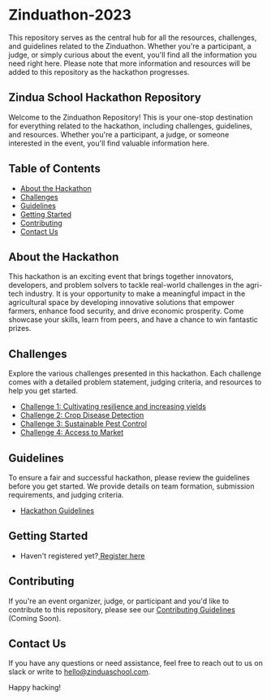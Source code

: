 # Zinduathon-2023
This repository serves as the central hub for all the resources, challenges, and guidelines related to the Zinduathon. Whether you're a participant, a judge, or simply curious about the event, you'll find all the information you need right here.
Please note that more information and resources will be added to this repository as the hackathon progresses.

## Zindua School Hackathon Repository

Welcome to the Zinduathon Repository! This is your one-stop destination for everything related to the hackathon, including challenges, guidelines, and resources. Whether you're a participant, a judge, or someone interested in the event, you'll find valuable information here.

## Table of Contents
- [About the Hackathon](#about-the-hackathon)
- [Challenges](#challenges)
- [Guidelines](#guidelines)
- [Getting Started](#getting-started)
- [Contributing](#contributing)
- [Contact Us](#contact-us)

## About the Hackathon

This hackathon is an exciting event that brings together innovators, developers, and problem solvers to tackle real-world challenges in the agri-tech industry. It is your opportunity to make a meaningful impact in the agricultural space by developing innovative solutions that empower farmers, enhance food security, and drive economic prosperity. Come showcase your skills, learn from peers, and have a chance to win fantastic prizes.

## Challenges

Explore the various challenges presented in this hackathon. Each challenge comes with a detailed problem statement, judging criteria, and resources to help you get started.

- [Challenge 1: Cultivating resilience and increasing yields](https://github.com/zinduaschool/zinduathon-2023/blob/main/Challenges/Challenge%201/cultivating-resilience.md)
- [Challenge 2: Crop Disease Detection](https://github.com/zinduaschool/zinduathon-2023/blob/main/Challenges/Challenge%202/crop-disease-detection.md)
- [Challenge 3: Sustainable Pest Control](https://github.com/zinduaschool/zinduathon-2023/blob/main/Challenges/Challenge%203/sustainable-pest-control.md)
- [Challenge 4: Access to Market](https://github.com/zinduaschool/zinduathon-2023/blob/main/Challenges/Challenge%204/access-to-market.md)

## Guidelines

To ensure a fair and successful hackathon, please review the guidelines before you get started. We provide details on team formation, submission requirements, and judging criteria.

- [Hackathon Guidelines](https://github.com/zinduaschool/zinduathon-2023/blob/main/Guidelines/hackathon-guidelines.md) 

## Getting Started

- Haven't registered yet?[ Register here](https://zinduaschool.com/hackathon/#register)

## Contributing

If you're an event organizer, judge, or participant and you'd like to contribute to this repository, please see our [Contributing Guidelines](https://github.com/zinduaschool/zinduathon-2023/blob/main/Guidelines/contributing-guidelines.md) (Coming Soon). 

## Contact Us

If you have any questions or need assistance, feel free to reach out to us on slack or write to hello@zinduaschool.com.

Happy hacking!
